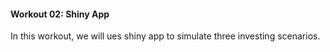 #### Workout 02: Shiny App
In this workout, we will ues shiny app to simulate three investing scenarios.
